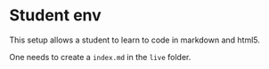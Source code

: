 # Student env

This setup allows a student to learn to code in markdown and html5.

One needs to create a `index.md` in the `live` folder.

